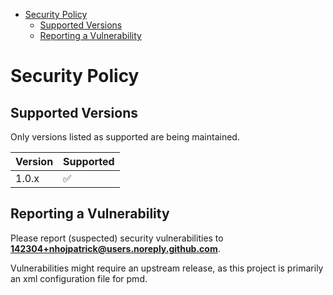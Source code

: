 <!-- START toc -->
- [Security Policy](#security-policy)
  - [Supported Versions](#supported-versions)
  - [Reporting a Vulnerability](#reporting-a-vulnerability)
<!-- END toc -->

# Security Policy

## Supported Versions

Only versions listed as supported are being maintained.

| Version | Supported          |
| ------- | ------------------ |
| 1.0.x   | :white_check_mark: |

## Reporting a Vulnerability

Please report (suspected) security vulnerabilities to
**[142304+nhojpatrick@users.noreply.github.com](mailto:142304+nhojpatrick@users.noreply.github.com)**.

Vulnerabilities might require an upstream release, as this project is primarily an
xml configuration file for pmd.
